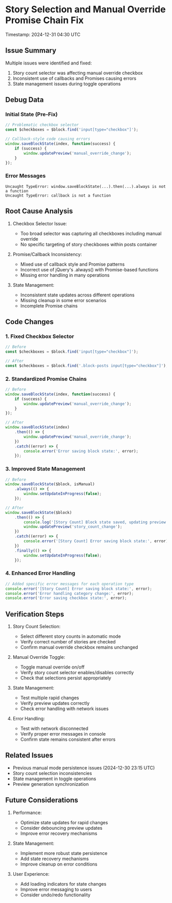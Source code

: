 # Story Selection and Manual Override Promise Chain Fix
Timestamp: 2024-12-31 04:30 UTC

## Issue Summary
Multiple issues were identified and fixed:
1. Story count selector was affecting manual override checkbox
2. Inconsistent use of callbacks and Promises causing errors
3. State management issues during toggle operations

## Debug Data

### Initial State (Pre-Fix)
```javascript
// Problematic checkbox selector
const $checkboxes = $block.find('input[type="checkbox"]');

// Callback-style code causing errors
window.saveBlockState(index, function(success) {
    if (success) {
        window.updatePreview('manual_override_change');
    }
});
```

### Error Messages
```
Uncaught TypeError: window.saveBlockState(...).then(...).always is not a function
Uncaught TypeError: callback is not a function
```

## Root Cause Analysis
1. Checkbox Selector Issue:
   - Too broad selector was capturing all checkboxes including manual override
   - No specific targeting of story checkboxes within posts container

2. Promise/Callback Inconsistency:
   - Mixed use of callback style and Promise patterns
   - Incorrect use of jQuery's .always() with Promise-based functions
   - Missing error handling in many operations

3. State Management:
   - Inconsistent state updates across different operations
   - Missing cleanup in some error scenarios
   - Incomplete Promise chains

## Code Changes

### 1. Fixed Checkbox Selector
```javascript
// Before
const $checkboxes = $block.find('input[type="checkbox"]');

// After
const $checkboxes = $block.find('.block-posts input[type="checkbox"]');
```

### 2. Standardized Promise Chains
```javascript
// Before
window.saveBlockState(index, function(success) {
    if (success) {
        window.updatePreview('manual_override_change');
    }
});

// After
window.saveBlockState(index)
    .then(() => {
        window.updatePreview('manual_override_change');
    })
    .catch((error) => {
        console.error('Error saving block state:', error);
    });
```

### 3. Improved State Management
```javascript
// Before
window.saveBlockState($block, isManual)
    .always(() => {
        window.setUpdateInProgress(false);
    });

// After
window.saveBlockState($block)
    .then(() => {
        console.log('[Story Count] Block state saved, updating preview');
        window.updatePreview('story_count_change');
    })
    .catch((error) => {
        console.error('[Story Count] Error saving block state:', error);
    })
    .finally(() => {
        window.setUpdateInProgress(false);
    });
```

### 4. Enhanced Error Handling
```javascript
// Added specific error messages for each operation type
console.error('[Story Count] Error saving block state:', error);
console.error('Error handling category change:', error);
console.error('Error saving checkbox state:', error);
```

## Verification Steps
1. Story Count Selection:
   - Select different story counts in automatic mode
   - Verify correct number of stories are checked
   - Confirm manual override checkbox remains unchanged

2. Manual Override Toggle:
   - Toggle manual override on/off
   - Verify story count selector enables/disables correctly
   - Check that selections persist appropriately

3. State Management:
   - Test multiple rapid changes
   - Verify preview updates correctly
   - Check error handling with network issues

4. Error Handling:
   - Test with network disconnected
   - Verify proper error messages in console
   - Confirm state remains consistent after errors

## Related Issues
- Previous manual mode persistence issues (2024-12-30 23:15 UTC)
- Story count selection inconsistencies
- State management in toggle operations
- Preview generation synchronization

## Future Considerations
1. Performance:
   - Optimize state updates for rapid changes
   - Consider debouncing preview updates
   - Improve error recovery mechanisms

2. State Management:
   - Implement more robust state persistence
   - Add state recovery mechanisms
   - Improve cleanup on error conditions

3. User Experience:
   - Add loading indicators for state changes
   - Improve error messaging to users
   - Consider undo/redo functionality 